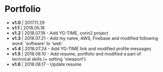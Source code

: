 # Portfolio
- **v1.0** | 2017.11.29
- **v1.1** | 2018.05.18
- **v1.2** | 2018.07.19 - Add YG-TIME, corin2 project
- **v1.3** | 2018.07.21 - Add my name, AWS, Firebase and modified following word: 'software' to 'web'
- **v1.4** | 2018.07.24 - Add YG-TIME link and modified profile messages
- **v1.5** | 2018.08.10 - Add resume, portfolio and modified a part of technical skills (+ setting 'viewport')
- **v1.6** | 2018.08.17 - Update resume
